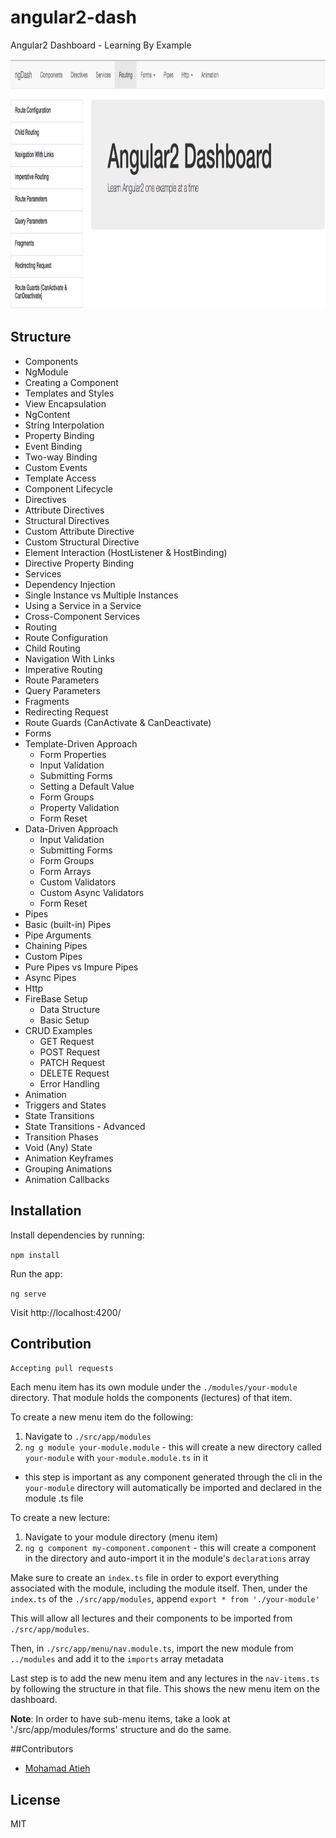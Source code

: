 # angular2-dash
Angular2 Dashboard - Learning By Example

<img src="ng2-dash-screenshot.png" width="1143px" height="400px"/>

## Structure

- Components
 - NgModule
 - Creating a Component
 - Templates and Styles
 - View Encapsulation
 - NgContent
 - String Interpolation
 - Property Binding
 - Event Binding
 - Two-way Binding
 - Custom Events
 - Template Access
 - Component Lifecycle 
- Directives
 - Attribute Directives
 - Structural Directives
 - Custom Attribute Directive
 - Custom Structural Directive
 - Element Interaction (HostListener & HostBinding)
 - Directive Property Binding
- Services
 - Dependency Injection
 - Single Instance vs Multiple Instances
 - Using a Service in a Service
 - Cross-Component Services
- Routing
 - Route Configuration
 - Child Routing
 - Navigation With Links
 - Imperative Routing
 - Route Parameters
 - Query Parameters
 - Fragments
 - Redirecting Request
 - Route Guards (CanActivate & CanDeactivate)
- Forms
 - Template-Driven Approach 
    - Form Properties
    - Input Validation
    - Submitting Forms
    - Setting a Default Value
    - Form Groups
    - Property Validation
    - Form Reset
 - Data-Driven Approach
    - Input Validation
    - Submitting Forms
    - Form Groups
    - Form Arrays
    - Custom Validators
    - Custom Async Validators
    - Form Reset
- Pipes
 - Basic (built-in) Pipes
 - Pipe Arguments
 - Chaining Pipes
 - Custom Pipes
 - Pure Pipes vs Impure Pipes
 - Async Pipes
- Http
 - FireBase Setup
    - Data Structure
    - Basic Setup
 - CRUD Examples
    - GET Request
    - POST Request
    - PATCH Request
    - DELETE Request
    - Error Handling
- Animation
 - Triggers and States
 - State Transitions
 - State Transitions - Advanced
 - Transition Phases
 - Void (Any) State
 - Animation Keyframes
 - Grouping Animations
 - Animation Callbacks

## Installation

Install dependencies by running:

`npm install`

Run the app:

`ng serve`

Visit http://localhost:4200/

## Contribution

`Accepting pull requests`

Each menu item has its own module under the `./modules/your-module` directory. That module holds the components (lectures) of that item.

To create a new menu item  do the following:

1. Navigate to `./src/app/modules`
2. `ng g module your-module.module` - this will create a new directory called `your-module` with `your-module.module.ts` in it
 - this step is important as any component generated through the cli in the `your-module` directory will automatically be imported and declared in the module .ts file

To create a new lecture:

1. Navigate to your module directory (menu item)
2. `ng g component my-component.component` - this will create a component in the directory and auto-import it in the module's `declarations` array

Make sure to create an `index.ts` file in order to export everything associated with the module, including the module itself.
Then, under the `index.ts` of the `./src/app/modules`, append `export * from './your-module'`

This will allow all lectures and their components to be imported from `./src/app/modules`.

Then, in `./src/app/menu/nav.module.ts`, import the new module from `../modules` and add it to the `imports` array metadata

Last step is to add the new menu item and any lectures in the `nav-items.ts` by following the structure in that file. This shows the new menu item on the dashboard. 

**Note**: In order to have sub-menu items, take a look at './src/app/modules/forms' structure and do the same.

##Contributors

- [Mohamad Atieh](https://github.com/MohamadAtieh)

## License

MIT
